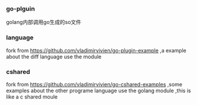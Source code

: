 ### go-plguin
golang内部调用go生成的so文件

### language

fork from https://github.com/vladimirvivien/go-plugin-example ,a example about the diff language use the module

### cshared

fork from https://github.com/vladimirvivien/go-cshared-examples ,some examples about the other programe language use the golang module ,this is like a c shared moule
